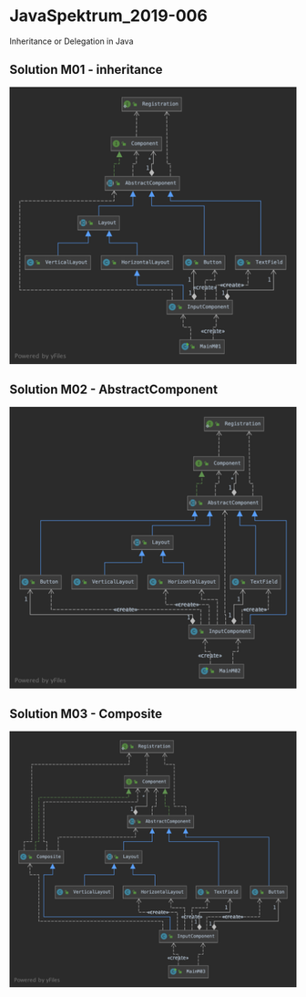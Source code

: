 # JavaSpektrum_2019-006
Inheritance or Delegation in Java 

## Solution M01 - inheritance
![M01.png](M01.png)

## Solution M02 - AbstractComponent
![M02.png](M02.png)

## Solution M03 - Composite<T>
![M03.png](M03.png)


